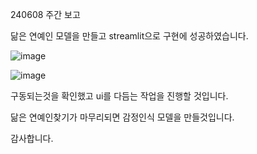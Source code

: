 240608 주간 보고

닮은 연예인 모델을 만들고 streamlit으로 구현에 성공하였습니다.


![image](https://github.com/YeoungJun0508/GW-Report/assets/145903037/4e20c847-6880-4206-9b7e-15c2921f2142)


![image](https://github.com/YeoungJun0508/GW-Report/assets/145903037/ad883120-0c11-4798-8c9d-25512957fcbf)


구동되는것을 확인했고 ui를 다듬는 작업을 진행할 것입니다.

닮은 연예인찾기가 마무리되면 감정인식 모델을 만들것입니다.

감사합니다.
